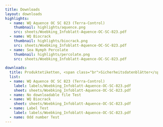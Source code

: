 ```yaml
---
title: Downloads
layout: downloads
highlights:
  - name: WQ Aquence OC SC 823 (Terra-Control)
    thumbnail: highlights/aquence.png
    src: sheets/Woebking_Infoblatt-Aquence-OC-SC-823.pdf
  - name: WQ Biocrack
    thumbnail: highlights/biocrack.png
    src: sheets/Woebking_Infoblatt-Aquence-OC-SC-823.pdf
  - name: Sea Nymph Percolate
    thumbnail: highlights/percolate.png
    src: sheets/Woebking_Infoblatt-Aquence-OC-SC-823.pdf
  
downloads:
  title: Produktetiketten, <span class="br">Sicherheitsdatenblätter</span>
  list:
  - name: WQ Aquence OC SC 823 (Terra-Control)
    label: labels/Woebking_Infoblatt-Aquence-OC-SC-823.pdf
    sheet: sheets/Woebking_Infoblatt-Aquence-OC-SC-823.pdf
  - name: No downloadable file Test
  - name: WQ Biocrack
    sheet: sheets/Woebking_Infoblatt-Aquence-OC-SC-823.pdf
  - name: Label Test
    label: labels/Woebking_Infoblatt-Aquence-OC-SC-823.pdf
  - name: Odd number Test
---
```

